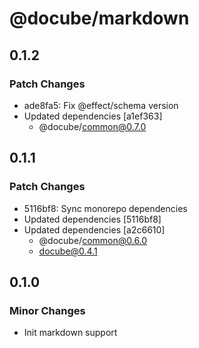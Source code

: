 # @docube/markdown

## 0.1.2

### Patch Changes

- ade8fa5: Fix @effect/schema version
- Updated dependencies [a1ef363]
  - @docube/common@0.7.0

## 0.1.1

### Patch Changes

- 5116bf8: Sync monorepo dependencies
- Updated dependencies [5116bf8]
- Updated dependencies [a2c6610]
  - @docube/common@0.6.0
  - docube@0.4.1

## 0.1.0

### Minor Changes

- Init markdown support
